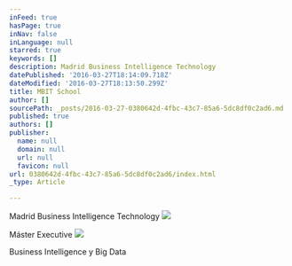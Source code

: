 ```yaml
---
inFeed: true
hasPage: true
inNav: false
inLanguage: null
starred: true
keywords: []
description: Madrid Business Intelligence Technology
datePublished: '2016-03-27T18:14:09.718Z'
dateModified: '2016-03-27T18:13:50.299Z'
title: MBIT School
author: []
sourcePath: _posts/2016-03-27-0380642d-4fbc-43c7-85a6-5dc8df0c2ad6.md
published: true
authors: []
publisher:
  name: null
  domain: null
  url: null
  favicon: null
url: 0380642d-4fbc-43c7-85a6-5dc8df0c2ad6/index.html
_type: Article

---
```

Madrid Business Intelligence Technology
![](https://the-grid-user-content.s3-us-west-2.amazonaws.com/25e6bc24-f864-4efe-b54d-64311317a13b.jpg)

Máster Executive
![](https://the-grid-user-content.s3-us-west-2.amazonaws.com/ed2a92fd-c57d-4a42-93e7-258612076f68.jpg)

Business Intelligence y Big Data